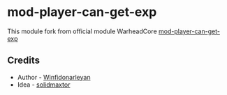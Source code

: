 # mod-player-can-get-exp

This module fork from official module WarheadCore [mod-player-can-get-exp](https://github.com/WarheadCore/WarheadCore/tree/master/modules/mod-player-can-get-exp)

## Credits
* Author - [Winfidonarleyan](https://github.com/Winfidonarleyan)
* Idea - [solidmaxtor](https://github.com/solidmaxtor)
